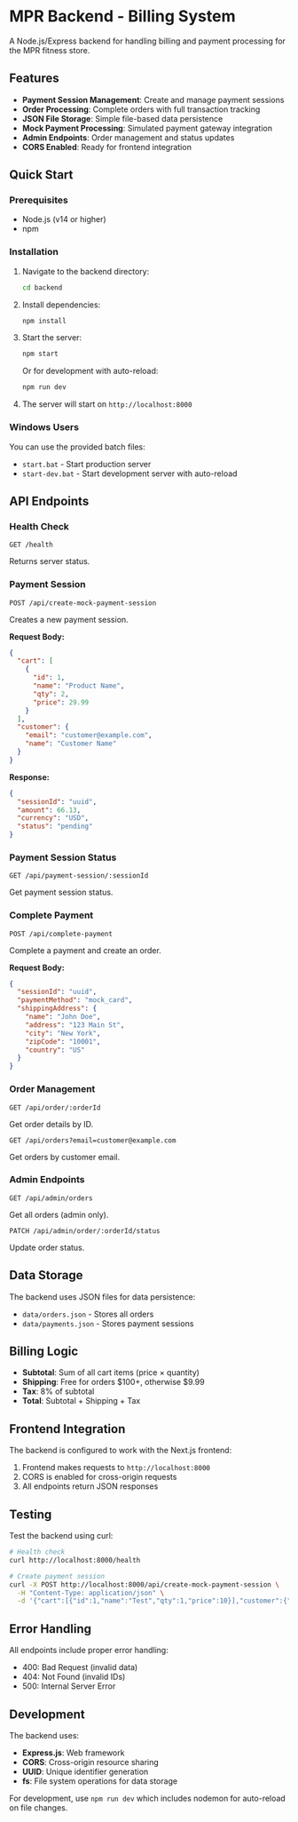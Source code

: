 # MPR Backend - Billing System

A Node.js/Express backend for handling billing and payment processing for the MPR fitness store.

## Features

- **Payment Session Management**: Create and manage payment sessions
- **Order Processing**: Complete orders with full transaction tracking
- **JSON File Storage**: Simple file-based data persistence
- **Mock Payment Processing**: Simulated payment gateway integration
- **Admin Endpoints**: Order management and status updates
- **CORS Enabled**: Ready for frontend integration

## Quick Start

### Prerequisites
- Node.js (v14 or higher)
- npm

### Installation

1. Navigate to the backend directory:
   ```bash
   cd backend
   ```

2. Install dependencies:
   ```bash
   npm install
   ```

3. Start the server:
   ```bash
   npm start
   ```
   
   Or for development with auto-reload:
   ```bash
   npm run dev
   ```

4. The server will start on `http://localhost:8000`

### Windows Users
You can use the provided batch files:
- `start.bat` - Start production server
- `start-dev.bat` - Start development server with auto-reload

## API Endpoints

### Health Check
```
GET /health
```
Returns server status.

### Payment Session
```
POST /api/create-mock-payment-session
```
Creates a new payment session.

**Request Body:**
```json
{
  "cart": [
    {
      "id": 1,
      "name": "Product Name",
      "qty": 2,
      "price": 29.99
    }
  ],
  "customer": {
    "email": "customer@example.com",
    "name": "Customer Name"
  }
}
```

**Response:**
```json
{
  "sessionId": "uuid",
  "amount": 66.13,
  "currency": "USD",
  "status": "pending"
}
```

### Payment Session Status
```
GET /api/payment-session/:sessionId
```
Get payment session status.

### Complete Payment
```
POST /api/complete-payment
```
Complete a payment and create an order.

**Request Body:**
```json
{
  "sessionId": "uuid",
  "paymentMethod": "mock_card",
  "shippingAddress": {
    "name": "John Doe",
    "address": "123 Main St",
    "city": "New York",
    "zipCode": "10001",
    "country": "US"
  }
}
```

### Order Management
```
GET /api/order/:orderId
```
Get order details by ID.

```
GET /api/orders?email=customer@example.com
```
Get orders by customer email.

### Admin Endpoints
```
GET /api/admin/orders
```
Get all orders (admin only).

```
PATCH /api/admin/order/:orderId/status
```
Update order status.

## Data Storage

The backend uses JSON files for data persistence:
- `data/orders.json` - Stores all orders
- `data/payments.json` - Stores payment sessions

## Billing Logic

- **Subtotal**: Sum of all cart items (price × quantity)
- **Shipping**: Free for orders $100+, otherwise $9.99
- **Tax**: 8% of subtotal
- **Total**: Subtotal + Shipping + Tax

## Frontend Integration

The backend is configured to work with the Next.js frontend:
1. Frontend makes requests to `http://localhost:8000`
2. CORS is enabled for cross-origin requests
3. All endpoints return JSON responses

## Testing

Test the backend using curl:

```bash
# Health check
curl http://localhost:8000/health

# Create payment session
curl -X POST http://localhost:8000/api/create-mock-payment-session \
  -H "Content-Type: application/json" \
  -d '{"cart":[{"id":1,"name":"Test","qty":1,"price":10}],"customer":{"email":"test@test.com","name":"Test User"}}'
```

## Error Handling

All endpoints include proper error handling:
- 400: Bad Request (invalid data)
- 404: Not Found (invalid IDs)
- 500: Internal Server Error

## Development

The backend uses:
- **Express.js**: Web framework
- **CORS**: Cross-origin resource sharing
- **UUID**: Unique identifier generation
- **fs**: File system operations for data storage

For development, use `npm run dev` which includes nodemon for auto-reload on file changes.
